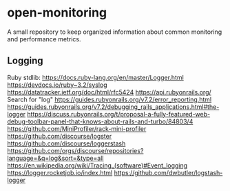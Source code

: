 # open-monitoring
A small repository to keep organized information about common monitoring and performance metrics.

## Logging

Ruby stdlib: https://docs.ruby-lang.org/en/master/Logger.html
https://devdocs.io/ruby~3.2/syslog
https://datatracker.ietf.org/doc/html/rfc5424
https://api.rubyonrails.org/ Search for "log"
https://guides.rubyonrails.org/v7.2/error_reporting.html
https://guides.rubyonrails.org/v7.2/debugging_rails_applications.html#the-logger
https://discuss.rubyonrails.org/t/proposal-a-fully-featured-web-debug-toolbar-panel-that-knows-about-rails-and-turbo/84803/4
https://github.com/MiniProfiler/rack-mini-profiler
https://github.com/discourse/logster
https://github.com/discourse/loggerstash
https://github.com/orgs/discourse/repositories?language=&q=log&sort=&type=all
https://en.wikipedia.org/wiki/Tracing_(software)#Event_logging
https://logger.rocketjob.io/index.html
https://github.com/dwbutler/logstash-logger
